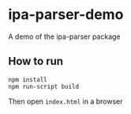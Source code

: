 # ipa-parser-demo
A demo of the ipa-parser package

## How to run

```
npm install
npm run-script build
```

Then open `index.html` in a browser